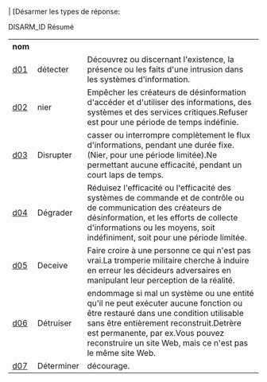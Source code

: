 | [Désarmer les types de réponse:

<table bordure = "1">
<tr>
<h> DISARM_ID </ TH>
<th> nom </th>
<h> Résumé </th>
</tr>
<tr>
<TD> <a href="Ponse Types/d01.md"> d01 </a> </td>
<TD> détecter </td>
<TD> Découvrez ou discernant l'existence, la présence ou les faits d'une intrusion dans les systèmes d'information. </td>
</tr>
<tr>
<Td> <a href="Ponse Types/D02.MD"> d02 </a> </td>
<td> nier </td>
<TD> Empêcher les créateurs de désinformation d'accéder et d'utiliser des informations, des systèmes et des services critiques.Refuser est pour une période de temps indéfinie. </td>
</tr>
<tr>
<Td> <a href="Ponse Types/d03.md"> d03 </a> </td>
<TD> Disrupter </td>
<TD> casser ou interrompre complètement le flux d'informations, pendant une durée fixe.(Nier, pour une période limitée).Ne permettant aucune efficacité, pendant un court laps de temps. </td>
</tr>
<tr>
<TD> <a href="Ponse Types/D04.md"> d04 </a> </td>
<TD> Dégrader </td><TD> Réduisez l'efficacité ou l'efficacité des systèmes de commande et de contrôle ou de communication des créateurs de désinformation, et les efforts de collecte d'informations ou les moyens, soit indéfiniment, soit pour une période limitée. </td>
</tr>
<tr>
<TD> <a href="Ponse Types/D05.md"> d05 </a> </td>
<TD> Deceive </td>
<TD> Faire croire à une personne ce qui n'est pas vrai.La tromperie militaire cherche à induire en erreur les décideurs adversaires en manipulant leur perception de la réalité. </td>
</tr>
<tr>
<Td> <a href="Ponse Types/d06.md"> d06 </a> </td>
<TD> Détruiser </td>
<TD> endommage si mal un système ou une entité qu'il ne peut exécuter aucune fonction ou être restauré dans une condition utilisable sans être entièrement reconstruit.Detrère est permanente, par ex.Vous pouvez reconstruire un site Web, mais ce n'est pas le même site Web. </td>
</tr>
<tr>
<Td> <a href="Ponse Types/d07.md"> d07 </a> </td>
<TD> Déterminer </td>
<td> décourage. </td>
</tr>
</ table>